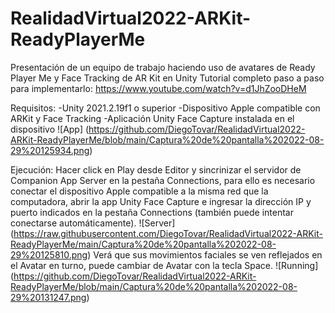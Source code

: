 # RealidadVirtual2022-ARKit-ReadyPlayerMe
Presentación de un equipo de trabajo haciendo uso de avatares de Ready Player Me y Face Tracking de AR Kit en Unity
Tutorial completo paso a paso para implementarlo: https://www.youtube.com/watch?v=d1JhZooDHeM

Requisitos: 
-Unity 2021.2.19f1 o superior
-Dispositivo Apple compatible con ARKit y Face Tracking 
-Aplicación Unity Face Capture instalada en el dispositivo
![App]
(https://github.com/DiegoTovar/RealidadVirtual2022-ARKit-ReadyPlayerMe/blob/main/Captura%20de%20pantalla%202022-08-29%20125934.png)


Ejecución:
Hacer click en Play desde Editor y sincrinizar el servidor de Companion App Server en la pestaña Connections, para ello es necesario conectar el dispositivo Apple compatible a la misma red que la computadora, abrir la app Unity Face Capture e ingresar la dirección IP y puerto indicados en la pestaña Connections (también puede intentar conectarse automáticamente).
![Server]
(https://raw.githubusercontent.com/DiegoTovar/RealidadVirtual2022-ARKit-ReadyPlayerMe/main/Captura%20de%20pantalla%202022-08-29%20125810.png)
Verá que sus movimientos faciales se ven reflejados en el Avatar en turno, puede cambiar de Avatar con la tecla Space.
![Running]
(https://github.com/DiegoTovar/RealidadVirtual2022-ARKit-ReadyPlayerMe/blob/main/Captura%20de%20pantalla%202022-08-29%20131247.png)
